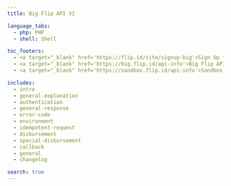 ```yaml
---
title: Big Flip API V2

language_tabs:
  - php: PHP
  - shell: Shell

toc_footers:
  - <a target="_blank" href='https://flip.id/site/signup-big'>Sign Up for a Big Flip Account</a>
  - <a target="_blank" href='https://big.flip.id/api-info'>Big Flip API Dashboard</a>
  - <a target="_blank" href='https://sandbox.flip.id/api-info'>Sandbox Dashboard</a>

includes:
  - intro
  - general-explanation
  - authentication
  - general-response
  - error-code
  - environment
  - idempotent-request
  - disbursement
  - special-disbursement
  - callback
  - general
  - changelog

search: true
---
```

